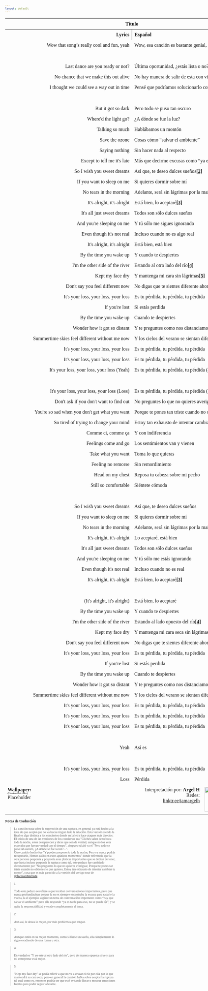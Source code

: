 ```yaml
---
layout: default
---
```

<!-- VARIABLES -->
<script>
    //
    //CANCION
    var cancion = "EDEN - Zzz";
    //
    //WALLPAPER
    var titulo = "ArtStation";
    var texto = "Job Menting";
    var wfuente = "https://www.artstation.com/artwork/PP1Er";
    //
    //PISTAS
    var vocals = "";
    var instrumental = "";
    //
    //VIDEO LOSSELESS
    var videoText = "Catbox"; 
    var videoLink = "https://files.catbox.moe/11fqiy.mov";
    //
    //
    //
    //ARTISTA 1
    var artist = "EDEN";
    var tidal = "https://tidal.com/browse/artist/15718519?u";
    var spotify = "https://open.spotify.com/artist/1t20wYnTiAT0Bs7H1hv9Wt";
    var instagram = "https://www.instagram.com/iameden";
    var twitter = "https://twitter.com/iameden";
    var soundcloud = "";
    var website = "https://iameden.eu/";
    var facebook = "";
    var youtube = "https://www.youtube.com/channel/UC-ZsN5evqmSVo3_SJyQe9yA";
    var reddit  = "";
    var discord = "";
    //
    //ARTISTA 2
    var artist2 = "";
    var tidal2 = "";
    var spotify2 = "";
    var instagram2 = "";
    var twitter2 = "";
    var soundcloud2 = "";
    var website2 = "";
    var facebook2 = "";
    var youtube2 = "";
    var discord2 = "";
    //
    //ARTISTA 3
    var artist3 = "";
    var tidal3 = "";
    var spotify3 = "";
    var instagram3 = "";
    var twitter3 = "";
    var soundcloud3 = "";
    var website3 = "";
    var facebook3 = "";
    var youtube3 = "";
    var discord3 = "";
    //
</script>
<!-- ESTILOS -->
<head>
    <style>
        body {
            font-family: "Times New Roman", Times, serif;
            font-size: 62.5%;
            width: 100%;
        }
        table {
            border-collapse: collapse;
            font-size: 1rem;
            width: 120ch;
        }
        th,
        td {
            padding: 8px;
        }
        tr td:first-child {
            text-align: right;
        }
        tr td:nth-child(2) {
            text-align: left;
        }
        .titulo {
            text-align: center;
        }
        .ingles {
            text-align: right;
            width: 50%;
        }
        .espanol {
            text-align: left;
            width: 50%;
        }
        .borde-derecho {
            border-right: 1px solid black;
        }
        .mitad-tamano {
            font-size: 50%;
            display: block;
            margin-top: -2px;
            margin-bottom: 0px;
        }
        .top-align {
            vertical-align: top;
        }
        .align-left {
            text-align: left;
        }
        .mid-align {
            vertical-align: middle;
        }
        .tab {
            display: inline-block;
            margin-left: 1.5rem;
        }
    </style>
</head>
<!-- CUERPO CON LA TABLA -->

<body>
    <table>
        <tr>
            <th colspan="4" class="titulo">Título</th>
        </tr>
        <tr>
            <th colspan="2" class="ingles borde-derecho">Lyrics</th>
            <th colspan="2" class="espanol">Español</th>
        </tr>
        <!-- INICIAR AQUI LA LETRA <td colspan="2"> -->
        <tr><td colspan="2">Wow that song’s really cool and fun, yeah
</td><td colspan="2">Wow, esa canción es bastante genial, sip</td></tr><tr><td colspan="2">⠀
</td><td colspan="2">⠀</td></tr><tr><td colspan="2">Last dance are you ready or not?
</td><td colspan="2">Última oportunidad, ¿estás lista o no?</td></tr><tr><td colspan="2">No chance that we make this out alive
</td><td colspan="2">No hay manera de salir de esta con vida</td></tr><tr><td colspan="2">I thought we could see a way out in time
</td><td colspan="2">Pensé que podríamos solucionarlo con el tiempo</td></tr><tr><td colspan="2">⠀
</td><td colspan="2">⠀</td></tr><tr><td colspan="2">But it got so dark
</td><td colspan="2">Pero todo se puso tan oscuro</td></tr><tr><td colspan="2">Where'd the light go?
</td><td colspan="2">¿A dónde se fue la luz?</td></tr><tr><td colspan="2">Talking so much
</td><td colspan="2">Hablábamos un montón</td></tr><tr><td colspan="2">Save the ozone
</td><td colspan="2">Cosas cómo “salvar el ambiente”</td></tr><tr><td colspan="2">Saying nothing
</td><td colspan="2">Sin hacer nada al respecto</td></tr><tr><td colspan="2">Except to tell me it's late
</td><td colspan="2">Más que decirme excusas como “ya es tarde”<a href="#1"><strong>[1]</strong></a></td></tr><tr><td colspan="2">So I wish you sweet dreams
</td><td colspan="2">Así que, te deseo dulces sueños<a href="#2"><strong>[2]</strong></a></td></tr><tr><td colspan="2">If you want to sleep on me
</td><td colspan="2">Si quieres dormir sobre mí</td></tr><tr><td colspan="2">No tears in the morning
</td><td colspan="2">Adelante, será sin lágrimas por la mañana</td></tr><tr><td colspan="2">It's alright, it's alright
</td><td colspan="2">Está bien, lo aceptaré<a href="#3"><strong>[3]</strong></a></td></tr><tr><td colspan="2">It's all just sweet dreams
</td><td colspan="2">Todos son sólo dulces sueños</td></tr><tr><td colspan="2">And you're sleeping on me
</td><td colspan="2">Y tú sólo me sigues ignorando</td></tr><tr><td colspan="2">Even though it's not real
</td><td colspan="2">Incluso cuando no es algo real</td></tr><tr><td colspan="2">It's alright, it's alright
</td><td colspan="2">Está bien, está bien</td></tr><tr><td colspan="2">By the time you wake up
</td><td colspan="2">Y cuando te despiertes</td></tr><tr><td colspan="2">I'm the other side of the river
</td><td colspan="2">Estando al otro lado del río<a href="#4"><strong>[4]</strong></a></td></tr><tr><td colspan="2">Kept my face dry
</td><td colspan="2">Y mantenga mi cara sin lágrimas<a href="#5"><strong>[5]</strong></a></td></tr><tr><td colspan="2">Don't say you feel different now
</td><td colspan="2">No digas que te sientes diferente ahora</td></tr><tr><td colspan="2">It's your loss, your loss, your loss
</td><td colspan="2">Es tu pérdida, tu pérdida, tu pérdida</td></tr><tr><td colspan="2">If you'rе lost
</td><td colspan="2">Si estás perdida</td></tr><tr><td colspan="2">By the time you wake up
</td><td colspan="2">Cuando te despiertes</td></tr><tr><td colspan="2">Wondеr how it got so distant
</td><td colspan="2">Y te preguntes como nos distanciamos</td></tr><tr><td colspan="2">Summertime skies feel different without me now
</td><td colspan="2">Y los cielos del verano se sientan diferentes sin mí ahora</td></tr><tr><td colspan="2">It's your loss, your loss, your loss
</td><td colspan="2">Es tu pérdida, tu pérdida, tu pérdida</td></tr><tr><td colspan="2">It's your loss, your loss, your loss
</td><td colspan="2">Es tu pérdida, tu pérdida, tu pérdida</td></tr><tr><td colspan="2">It's your loss, your loss, your loss (Yeah)
</td><td colspan="2">Es tu pérdida, tu pérdida, tu pérdida (así es)</td></tr><tr><td colspan="2">⠀
</td><td colspan="2">⠀</td></tr><tr><td colspan="2">It's your loss, your loss, your loss (Loss)
</td><td colspan="2">Es tu pérdida, tu pérdida, tu pérdida (Pérdida)</td></tr><tr><td colspan="2">Don't ask if you don't want to find out
</td><td colspan="2">No preguntes lo que no quieres averiguar</td></tr><tr><td colspan="2">You're so sad when you don't get what you want
</td><td colspan="2">Porque te pones tan triste cuando no obtienes lo que quieres</td></tr><tr><td colspan="2">So tired of trying to change your mind
</td><td colspan="2">Estoy tan exhausto de intentar cambiar tu mente</td></tr><tr><td colspan="2">Comme ci, comme ça
</td><td colspan="2">Y con indiferencia</td></tr><tr><td colspan="2">Feelings come and go
</td><td colspan="2">Los sentimientos van y vienen</td></tr><tr><td colspan="2">Take what you want
</td><td colspan="2">Toma lo que quieras</td></tr><tr><td colspan="2">Feeling no remorse
</td><td colspan="2">Sin remordimiento</td></tr><tr><td colspan="2">Head on my chest
</td><td colspan="2">Reposa tu cabeza sobre mi pecho</td></tr><tr><td colspan="2">Still so comfortable
</td><td colspan="2">Siéntete cómoda</td></tr><tr><td colspan="2">⠀
</td><td colspan="2">⠀</td></tr><tr><td colspan="2">So I wish you sweet dreams
</td><td colspan="2">Así que, te deseo dulces sueños</td></tr><tr><td colspan="2">If you want to sleep on me
</td><td colspan="2">Si quieres dormir sobre mí</td></tr><tr><td colspan="2">No tears in the morning
</td><td colspan="2">Adelante, será sin lágrimas por la mañana</td></tr><tr><td colspan="2">It's alright, it's alright
</td><td colspan="2">Lo aceptaré, está bien</td></tr><tr><td colspan="2">It's all just sweet dreams
</td><td colspan="2">Todos son sólo dulces sueños</td></tr><tr><td colspan="2">And you're sleeping on me
</td><td colspan="2">Y tú sólo me estás ignorando</td></tr><tr><td colspan="2">Even though it's not real
</td><td colspan="2">Incluso cuando no es real</td></tr><tr><td colspan="2">It's alright, it's alright
</td><td colspan="2">Está bien, lo aceptaré<a href="#3"><strong>[3]</strong></a></td></tr><tr><td colspan="2">⠀
</td><td colspan="2">⠀</td></tr><tr><td colspan="2">(It's alright, it's alright)
</td><td colspan="2">Está bien, lo aceptaré</td></tr><tr><td colspan="2">By the time you wake up
</td><td colspan="2">Y cuando te despiertes</td></tr><tr><td colspan="2">I'm the other side of the river
</td><td colspan="2">Estando al lado  opuesto del río<a href="#4"><strong>[4]</strong></a></td></tr><tr><td colspan="2">Kept my face dry
</td><td colspan="2">Y mantenga mi cara seca sin lágrimas<a href="#3"><strong>[5]</strong></a></td></tr><tr><td colspan="2">Don't say you feel different now
</td><td colspan="2">No digas que te sientes diferente ahora</td></tr><tr><td colspan="2">It's your loss, your loss, your loss
</td><td colspan="2">Es tu pérdida, tu pérdida, tu pérdida</td></tr><tr><td colspan="2">If you'rе lost
</td><td colspan="2">Si estás perdida</td></tr><tr><td colspan="2">By the time you wake up
</td><td colspan="2">Cuando te despiertes</td></tr><tr><td colspan="2">Wondеr how it got so distant
</td><td colspan="2">Y te preguntes como nos distanciamos</td></tr><tr><td colspan="2">Summertime skies feel different without me now
</td><td colspan="2">Y los cielos del verano se sientan diferentes sin mí ahora</td></tr><tr><td colspan="2">It's your loss, your loss, your loss
</td><td colspan="2">Es tu pérdida, tu pérdida, tu pérdida</td></tr><tr><td colspan="2">It's your loss, your loss, your loss
</td><td colspan="2">Es tu pérdida, tu pérdida, tu pérdida</td></tr><tr><td colspan="2">It's your loss, your loss, your loss
</td><td colspan="2">Es tu pérdida, tu pérdida, tu pérdida</td></tr><tr><td colspan="2">⠀
</td><td colspan="2">⠀</td></tr><tr><td colspan="2">Yeah
</td><td colspan="2">Así es</td></tr><tr><td colspan="2">⠀
</td><td colspan="2">⠀</td></tr><tr><td colspan="2">It's your loss, your loss, your loss
</td><td colspan="2">Es tu pérdida, tu pérdida, tu pérdida</td></tr><tr><td colspan="2">Loss
</td><td colspan="2">Pérdida</td></tr>
        <!-- FINAL DE LA LETRA <td colspan="2"> -->
        <tr>
            <td class="top-align align-left" style="text-align: left;"><span id="spanWallpaper"><b>Wallpaper:</b><span class="mitad-tamano">(Usado
                        en mi
                        video)</span><span id="FuenteW1">Placeholder</span></span>
            </td>
            <td class="top-align" style="text-align: left;"><span id="UrlsArtista1"></span></td>
            <td class="top-align" style="text-align: right;">Interpretación por: <b>Argel H</b><br>Redes:<br><a
                    href="https://linktr.ee/iamargelh" target="_blank">linktr.ee/iamargelh</a></td>
            <td class="top-align align-left" width="140ch"><img src="https://i.imgur.com/RQLfOkU.gif" width="80ch"></td>
        </tr>
    </table>
    <!-- INFIERNO DE LOS SCIRPT -->
    <script>
        // Script 1
        var tituloc = document.querySelector(".titulo");
        tituloc.textContent = cancion;
        tituloc.style.textAlign = "center";
        document.title = "(ArgelH-Subs) " + cancion;
        var fuenteW1 = document.getElementById("FuenteW1");
        fuenteW1.innerHTML = titulo + ": ";
        var enlace = document.createElement("a");
        var link = document.querySelector("link[rel~='icon']");
        link = document.createElement("link");
        link.rel = "icon";
        document.head.appendChild(link);
        link.href = "https://i.imgur.com/yDkaBI1.png";
        if (wfuente) {
            enlace.href = wfuente;
            enlace.target = "_blank";
        }
        enlace.textContent = texto;
        enlace.style.fontStyle = "italic";
        fuenteW1.appendChild(enlace);
        if (vocals || instrumental) {
            var spanWallpaper = document.getElementById("spanWallpaper");
            spanWallpaper.appendChild(document.createElement("br"));
            var audiosSpan = document.createElement("span");
            audiosSpan.innerHTML = "<strong>Audios:</strong>";
            spanWallpaper.parentNode.insertBefore(audiosSpan, spanWallpaper.nextSibling);
            var extractedText = document.createElement("span");
            extractedText.textContent = "(Extraídos de la canción)";
            extractedText.style.fontSize = "50%";
            extractedText.style.display = "block";
            extractedText.style.marginTop = "-2px";
            extractedText.style.marginBottom = "0px";
            audiosSpan.appendChild(extractedText);
            if (vocals) {
                var vocalsLink = document.createElement("a");
                vocalsLink.href = vocals;
                vocalsLink.target = "_blank";
                vocalsLink.textContent = "Acapella";
                audiosSpan.appendChild(vocalsLink);
                audiosSpan.appendChild(document.createElement("br"));
            }
            if (instrumental) {
                var instrumentalLink = document.createElement("a");
                instrumentalLink.href = instrumental;
                instrumentalLink.target = "_blank";
                instrumentalLink.textContent = "Instrumental";
                audiosSpan.appendChild(instrumentalLink);
            }
        }
        // Script 2
        var celdaUrlsArtista1 = document.getElementById("UrlsArtista1");
        var artistName = document.createElement("strong");
        artistName.textContent = artist + ":";
        celdaUrlsArtista1.appendChild(artistName);
        celdaUrlsArtista1.appendChild(document.createElement("br")); // AÑADE UN SALTO DE LINEA DESPUES DEL ARTISTA
        if (tidal) {
            var enlaceTidal = document.createElement("a");
            enlaceTidal.href = tidal;
            enlaceTidal.target = "_blank";
            enlaceTidal.textContent = "Tidal";
            celdaUrlsArtista1.appendChild(enlaceTidal);
            celdaUrlsArtista1.appendChild(document.createElement("br"));
        }
        if (spotify) {
            var UrlsArtista1potify = document.createElement("a");
            UrlsArtista1potify.href = spotify;
            UrlsArtista1potify.target = "_blank";
            UrlsArtista1potify.textContent = "Spotify";
            celdaUrlsArtista1.appendChild(UrlsArtista1potify);
            celdaUrlsArtista1.appendChild(document.createElement("br"));
        }
        if (soundcloud) {
            var UrlsArtista1oundCloud = document.createElement("a");
            UrlsArtista1oundCloud.href = soundcloud;
            UrlsArtista1oundCloud.target = "_blank";
            UrlsArtista1oundCloud.textContent = "SoundCloud";
            celdaUrlsArtista1.appendChild(UrlsArtista1oundCloud);
            celdaUrlsArtista1.appendChild(document.createElement("br"));
        }
        if (youtube) {
            var enlaceYouTube = document.createElement("a");
            enlaceYouTube.href = youtube;
            enlaceYouTube.target = "_blank";
            enlaceYouTube.textContent = "YouTube";
            celdaUrlsArtista1.appendChild(enlaceYouTube);
            celdaUrlsArtista1.appendChild(document.createElement("br"));
        }
        if (website) {
            var enlaceWebsite = document.createElement("a");
            enlaceWebsite.href = website;
            enlaceWebsite.target = "_blank";
            enlaceWebsite.textContent = "Website";
            celdaUrlsArtista1.appendChild(enlaceWebsite);
            celdaUrlsArtista1.appendChild(document.createElement("br"));
        }
        if (discord) {
            var enlacereddit = document.createElement("a");
            enlacereddit.href = reddit;
            enlacereddit.target = "_blank";
            enlacereddit.textContent = "Reddit";
            celdaUrlsArtista1.appendChild(enlacereddit);
            celdaUrlsArtista1.appendChild(document.createElement("br"));
        }
        if (discord) {
            var enlacediscord = document.createElement("a");
            enlacediscord.href = discord;
            enlacediscord.target = "_blank";
            enlacediscord.textContent = "Discord";
            celdaUrlsArtista1.appendChild(enlacediscord);
            celdaUrlsArtista1.appendChild(document.createElement("br"));
        }
        if (instagram) {
            var enlaceInstagram = document.createElement("a");
            enlaceInstagram.href = instagram;
            enlaceInstagram.target = "_blank";
            enlaceInstagram.textContent = "Instagram";
            celdaUrlsArtista1.appendChild(enlaceInstagram);
            celdaUrlsArtista1.appendChild(document.createElement("br"));
        }
        if (facebook) {
            var enlaceFacebook = document.createElement("a");
            enlaceFacebook.href = facebook;
            enlaceFacebook.target = "_blank";
            enlaceFacebook.textContent = "Facebook";
            celdaUrlsArtista1.appendChild(enlaceFacebook);
            celdaUrlsArtista1.appendChild(document.createElement("br"));
        }
        if (twitter) {
            var enlacetwitter = document.createElement("a");
            enlacetwitter.href = twitter;
            enlacetwitter.target = "_blank";
            enlacetwitter.textContent = "Twitter";
            celdaUrlsArtista1.appendChild(enlacetwitter);
        }
        // Script 3
        if (artist2) {
            var celdaUrlsArtista1 = document.getElementById("UrlsArtista1");
            celdaUrlsArtista1.appendChild(document.createElement("br"));
            celdaUrlsArtista1.appendChild(document.createElement("br"));
            var celdaUrlsArtista2 = document.createElement("span");
            celdaUrlsArtista2.id = "UrlsArtista2";
            celdaUrlsArtista1.parentNode.insertBefore(celdaUrlsArtista2, celdaUrlsArtista1.nextSibling);
            var artistName2 = document.createElement("strong");
            artistName2.textContent = artist2 + ":";
            celdaUrlsArtista2.appendChild(artistName2);
            celdaUrlsArtista2.appendChild(document.createElement("br"));
            if (tidal2) {
                var enlaceTidal = document.createElement("a");
                enlaceTidal.href = tidal2;
                enlaceTidal.target = "_blank";
                enlaceTidal.textContent = "Tidal";
                celdaUrlsArtista2.appendChild(enlaceTidal);
                celdaUrlsArtista2.appendChild(document.createElement("br"));
            }
            if (spotify2) {
                var UrlsArtista1potify = document.createElement("a");
                UrlsArtista1potify.href = spotify2;
                UrlsArtista1potify.target = "_blank";
                UrlsArtista1potify.textContent = "Spotify";
                celdaUrlsArtista2.appendChild(UrlsArtista1potify);
                celdaUrlsArtista2.appendChild(document.createElement("br"));
            }
            if (soundcloud2) {
                var UrlsArtista1oundCloud = document.createElement("a");
                UrlsArtista1oundCloud.href = soundcloud2;
                UrlsArtista1oundCloud.target = "_blank";
                UrlsArtista1oundCloud.textContent = "SoundCloud";
                celdaUrlsArtista2.appendChild(UrlsArtista1oundCloud);
                celdaUrlsArtista2.appendChild(document.createElement("br"));
            }
            if (youtube2) {
                var enlaceYouTube = document.createElement("a");
                enlaceYouTube.href = youtube2;
                enlaceYouTube.target = "_blank";
                enlaceYouTube.textContent = "YouTube";
                celdaUrlsArtista2.appendChild(enlaceYouTube);
                celdaUrlsArtista2.appendChild(document.createElement("br"));
            }
            if (website2) {
                var enlaceWebsite = document.createElement("a");
                enlaceWebsite.href = website;
                enlaceWebsite.target = "_blank";
                enlaceWebsite.textContent = "Website";
                celdaUrlsArtista2.appendChild(enlaceWebsite);
                celdaUrlsArtista2.appendChild(document.createElement("br"));
            }
            if (discord2) {
                var enlacediscord = document.createElement("a");
                enlacediscord.href = discord2;
                enlacediscord.target = "_blank";
                enlacediscord.textContent = "Discord";
                celdaUrlsArtista2.appendChild(enlacediscord);
                celdaUrlsArtista2.appendChild(document.createElement("br"));
            }
            if (instagram) {
                var enlaceInstagram = document.createElement("a");
                enlaceInstagram.href = instagram;
                enlaceInstagram.target = "_blank";
                enlaceInstagram.textContent = "Instagram";
                celdaUrlsArtista2.appendChild(enlaceInstagram);
                celdaUrlsArtista2.appendChild(document.createElement("br"));
            }
            if (facebook2) {
                var enlaceFacebook = document.createElement("a");
                enlaceFacebook.href = facebook2;
                enlaceFacebook.target = "_blank";
                enlaceFacebook.textContent = "Facebook";
                celdaUrlsArtista2.appendChild(enlaceFacebook);
                celdaUrlsArtista2.appendChild(document.createElement("br"));
            }
            if (twitter2) {
                var enlacetwitter = document.createElement("a");
                enlacetwitter.href = twitter2;
                enlacetwitter.target = "_blank";
                enlacetwitter.textContent = "Twitter";
                celdaUrlsArtista2.appendChild(enlacetwitter);
            }
        }
        // Script 4
        if (artist3) {
            var celdaUrlsArtista2 = document.getElementById("UrlsArtista2");
            celdaUrlsArtista2.appendChild(document.createElement("br"));
            celdaUrlsArtista2.appendChild(document.createElement("br"));
            var celdaUrlsArtista3 = document.createElement("span");
            celdaUrlsArtista3.id = "UrlsArtista3";
            celdaUrlsArtista2.parentNode.insertBefore(celdaUrlsArtista3, celdaUrlsArtista2.nextSibling);
            var artistName3 = document.createElement("strong");
            artistName3.textContent = artist3 + ":";
            celdaUrlsArtista3.appendChild(artistName3);
            celdaUrlsArtista3.appendChild(document.createElement("br"));
            if (tidal3) {
                var enlaceTidal = document.createElement("a");
                enlaceTidal.href = tidal3;
                enlaceTidal.target = "_blank";
                enlaceTidal.textContent = "Tidal";
                celdaUrlsArtista3.appendChild(enlaceTidal);
                celdaUrlsArtista3.appendChild(document.createElement("br"));
            }
            if (spotify3) {
                var UrlsArtista1potify = document.createElement("a");
                UrlsArtista1potify.href = spotify3;
                UrlsArtista1potify.target = "_blank";
                UrlsArtista1potify.textContent = "Spotify";
                celdaUrlsArtista3.appendChild(UrlsArtista1potify);
                celdaUrlsArtista3.appendChild(document.createElement("br"));
            }
            if (soundcloud3) {
                var UrlsArtista1oundCloud = document.createElement("a");
                UrlsArtista1oundCloud.href = soundcloud;
                UrlsArtista1oundCloud.target = "_blank";
                UrlsArtista1oundCloud.textContent = "SoundCloud";
                celdaUrlsArtista3.appendChild(UrlsArtista1oundCloud);
                celdaUrlsArtista3.appendChild(document.createElement("br"));
            }
            if (youtube) {
                var enlaceYouTube = document.createElement("a");
                enlaceYouTube.href = youtube;
                enlaceYouTube.target = "_blank";
                enlaceYouTube.textContent = "YouTube";
                celdaUrlsArtista3.appendChild(enlaceYouTube);
                celdaUrlsArtista3.appendChild(document.createElement("br"));
            }
            if (website3) {
                var enlaceWebsite = document.createElement("a");
                enlaceWebsite.href = website3;
                enlaceWebsite.target = "_blank";
                enlaceWebsite.textContent = "Website";
                celdaUrlsArtista3.appendChild(enlaceWebsite);
                celdaUrlsArtista3.appendChild(document.createElement("br"));
            }
            if (discord3) {
                var enlacediscord = document.createElement("a");
                enlacediscord.href = discord3;
                enlacediscord.target = "_blank";
                enlacediscord.textContent = "Discord";
                celdaUrlsArtista3.appendChild(enlacediscord);
                celdaUrlsArtista3.appendChild(document.createElement("br"));
            }
            if (instagram3) {
                var enlaceInstagram = document.createElement("a");
                enlaceInstagram.href = instagram3;
                enlaceInstagram.target = "_blank";
                enlaceInstagram.textContent = "Instagram";
                celdaUrlsArtista3.appendChild(enlaceInstagram);
                celdaUrlsArtista3.appendChild(document.createElement("br"));
            }
            if (facebook3) {
                var enlaceFacebook = document.createElement("a");
                enlaceFacebook.href = facebook3;
                enlaceFacebook.target = "_blank";
                enlaceFacebook.textContent = "Facebook";
                celdaUrlsArtista3.appendChild(enlaceFacebook);
                celdaUrlsArtista3.appendChild(document.createElement("br"));
            }
            if (twitter3) {
                var enlacetwitter = document.createElement("a");
                enlacetwitter.href = twitter3;
                enlacetwitter.target = "_blank";
                enlacetwitter.textContent = "Twitter";
                celdaUrlsArtista3.appendChild(enlacetwitter);
            }
        }
        // Script 5
        if (videoLink) {
            var audiosSpan = document.querySelector("#spanWallpaper + span");
            if (!audiosSpan) {
                audiosSpan = document.querySelector("#spanWallpaper");
            }
            var br = document.createElement("br");
            audiosSpan.parentNode.insertBefore(br, audiosSpan.nextSibling);
            var videoSpan = document.createElement("span");
            videoSpan.innerHTML = "<strong>Video Con Mejor Calidad:</strong>";
            br.parentNode.insertBefore(videoSpan, br.nextSibling);
            videoSpan.appendChild(document.createElement("br"));
            var videoLinkElement = document.createElement("a");
            videoLinkElement.href = videoLink;
            videoLinkElement.target = "_blank";
            videoLinkElement.textContent = videoText;
            videoSpan.appendChild(videoLinkElement);
        }
    </script>
</body>

### Notas de traducción
>La canción trata sobre la supereción de una ruptura, en general ya está hecho a la idea de que aceptó que no va hacia ningun lado la relación. Esta versión siendo la final es algo distinta a los conciertos donde en la letra hace ataques más directos. El inicio de una de las versiones de los conciertos era "Clichés salen de tu boca toda la noche, estos desaparecen y dices que son de verdad, aunque no los veía esperaba que fueran verdad con el tiempo", despues ed ahí va el "Pero todo se puso tan oscuro, ¿A dónde se fue la luz?...".<br>Otro cambio hecho fue "Y puedes posponerlo toda la noche, Pero ya nunca podrás recuperarlo, Hemos caído en estos apáticos momentos" donde referencía que la otra persona posponía y posponía esas platicas importantes que se debían de tener, que hasta incluso posponía la ruptura como tal, este pedazo fue cambiado directamente por "No preguntes lo que no quieres averiguar, Porque te pones tan triste cuando no obtienes lo que quieres, Estoy tan exhausto de intentar cambiar tu mente", cosa que es más parecido a la versión del vertigo tour de <a href="https://youtu.be/xYHcsETwZFE?t=93" target="_blank">@facesareblurredx</a>.

> #### 1
> Todo este pedazo se refiere a que tocaban conversaciones importantes, pero que nunca profundizaban porque la su ex siempre encontraba la excusa para sacarle la vuelta, la el ejemplo sugiere un tema de conversación importante como “hay que salvar el ambiente” pero ella responde “ya es tarde para eso, no se puede 👍”, y se quita la responsabilidad y evade completamente el tema.

> #### 2
> Aun así, le desea lo mejor, por más problemas que tengan.

> #### 3
> Aunque estén en su mejor momento, como si fuese un sueño, ella simplemente lo sigue evadiendo de una forma u otra.

> #### 4
> En verdad es "Y yo esté al otro lado del río", pero de manera opuesta sirve y para mi enterpretar está mejor.

> #### 5
> "Kept my face dry" se podía referír a que no va a cruzar el río por ella por lo que mantendrá su cara seca, pero en general la canción habla sobre aceptar la ruptura tal cual como es, entonces podría ser que esté evitando llorar o mostrar emociones fuertas para poder seguir adelante.
